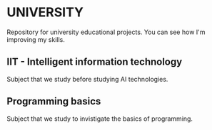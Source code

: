 # UNIVERSITY

Repository for university educational projects. You can see how I'm improving my skills.

## IIT - Intelligent information technology

Subject that we study before studying AI technologies.

## Programming basics

Subject that we study to invistigate the basics of programming.
